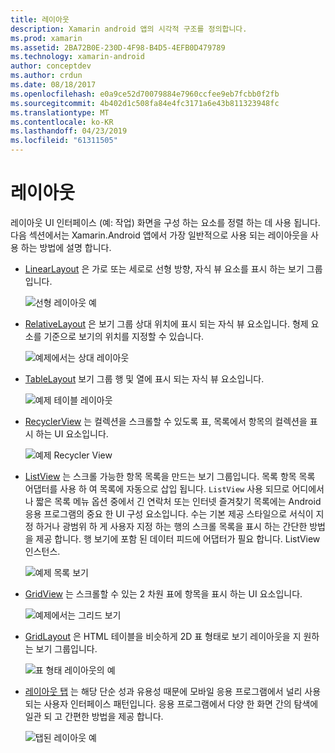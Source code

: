 ```yaml
---
title: 레이아웃
description: Xamarin android 앱의 시각적 구조를 정의합니다.
ms.prod: xamarin
ms.assetid: 2BA72B0E-230D-4F98-B4D5-4EFB0D479789
ms.technology: xamarin-android
author: conceptdev
ms.author: crdun
ms.date: 08/18/2017
ms.openlocfilehash: e0a9ce52d70079884e7960ccfee9eb7fcbb0f2fb
ms.sourcegitcommit: 4b402d1c508fa84e4fc3171a6e43b811323948fc
ms.translationtype: MT
ms.contentlocale: ko-KR
ms.lasthandoff: 04/23/2019
ms.locfileid: "61311505"
---
```

# <a name="layouts"></a>레이아웃

레이아웃 UI 인터페이스 (예: 작업) 화면을 구성 하는 요소를 정렬 하는 데 사용 됩니다. 다음 섹션에서는 Xamarin.Android 앱에서 가장 일반적으로 사용 되는 레이아웃을 사용 하는 방법에 설명 합니다.

-   [LinearLayout](~/android/user-interface/layouts/linear-layout.md) 은 가로 또는 세로로 선형 방향, 자식 뷰 요소를 표시 하는 보기 그룹입니다.

    ![선형 레이아웃 예](images/linear-layout.png)

-   [RelativeLayout](~/android/user-interface/layouts/relative-layout.md) 은 보기 그룹 상대 위치에 표시 되는 자식 뷰 요소입니다. 형제 요소를 기준으로 보기의 위치를 지정할 수 있습니다.

    ![예제에서는 상대 레이아웃](images/relative-layout.png)

-   [TableLayout](~/android/user-interface/layouts/table-layout.md) 보기 그룹 행 및 열에 표시 되는 자식 뷰 요소입니다.

    ![예제 테이블 레이아웃](images/table-layout.png)

-   [RecyclerView](~/android/user-interface/layouts/recycler-view/index.md) 는 컬렉션을 스크롤할 수 있도록 표, 목록에서 항목의 컬렉션을 표시 하는 UI 요소입니다.

    ![예제 Recycler View](images/recycler-view.png)

-   [ListView](~/android/user-interface/layouts/list-view/index.md) 는 스크롤 가능한 항목 목록을 만드는 보기 그룹입니다. 목록 항목 목록 어댑터를 사용 하 여 목록에 자동으로 삽입 됩니다. `ListView` 사용 되므로 어디에서 나 짧은 목록 메뉴 옵션 중에서 긴 연락처 또는 인터넷 즐겨찾기 목록에는 Android 응용 프로그램의 중요 한 UI 구성 요소입니다. 수는 기본 제공 스타일으로 서식이 지정 하거나 광범위 하 게 사용자 지정 하는 행의 스크롤 목록을 표시 하는 간단한 방법을 제공 합니다. 행 보기에 포함 된 데이터 피드에 어댑터가 필요 합니다. ListView 인스턴스.

    ![예제 목록 보기](images/list-view.png)

-   [GridView](~/android/user-interface/layouts/grid-view.md) 는 스크롤할 수 있는 2 차원 표에 항목을 표시 하는 UI 요소입니다.

    ![예제에서는 그리드 보기](images/grid-view.png)

-   [GridLayout](~/android/user-interface/layouts/grid-layout.md) 은 HTML 테이블을 비슷하게 2D 표 형태로 보기 레이아웃을 지 원하는 보기 그룹입니다.

    ![표 형태 레이아웃의 예](images/grid-layout.png)

-   [레이아웃 탭](~/android/user-interface/layouts/tab-layout/index.md) 는 해당 단순 성과 유용성 때문에 모바일 응용 프로그램에서 널리 사용 되는 사용자 인터페이스 패턴입니다. 응용 프로그램에서 다양 한 화면 간의 탐색에 일관 되 고 간편한 방법을 제공 합니다.

    ![탭된 레이아웃 예](images/tabbed-layout.png)
 
